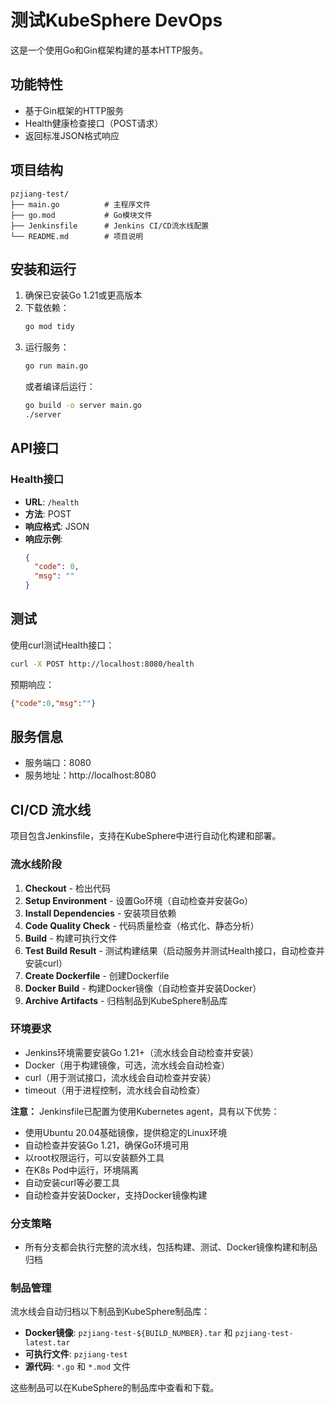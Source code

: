 # 测试KubeSphere DevOps

这是一个使用Go和Gin框架构建的基本HTTP服务。

## 功能特性

- 基于Gin框架的HTTP服务
- Health健康检查接口（POST请求）
- 返回标准JSON格式响应

## 项目结构

```
pzjiang-test/
├── main.go          # 主程序文件
├── go.mod           # Go模块文件
├── Jenkinsfile      # Jenkins CI/CD流水线配置
└── README.md        # 项目说明
```

## 安装和运行

1. 确保已安装Go 1.21或更高版本
2. 下载依赖：
   ```bash
   go mod tidy
   ```
3. 运行服务：
   ```bash
   go run main.go
   ```
   或者编译后运行：
   ```bash
   go build -o server main.go
   ./server
   ```

## API接口

### Health接口

- **URL**: `/health`
- **方法**: POST
- **响应格式**: JSON
- **响应示例**:
  ```json
  {
    "code": 0,
    "msg": ""
  }
  ```

## 测试

使用curl测试Health接口：

```bash
curl -X POST http://localhost:8080/health
```

预期响应：
```json
{"code":0,"msg":""}
```

## 服务信息

- 服务端口：8080
- 服务地址：http://localhost:8080

## CI/CD 流水线

项目包含Jenkinsfile，支持在KubeSphere中进行自动化构建和部署。

### 流水线阶段

1. **Checkout** - 检出代码
2. **Setup Environment** - 设置Go环境（自动检查并安装Go）
3. **Install Dependencies** - 安装项目依赖
4. **Code Quality Check** - 代码质量检查（格式化、静态分析）
5. **Build** - 构建可执行文件
6. **Test Build Result** - 测试构建结果（启动服务并测试Health接口，自动检查并安装curl）
7. **Create Dockerfile** - 创建Dockerfile
8. **Docker Build** - 构建Docker镜像（自动检查并安装Docker）
9. **Archive Artifacts** - 归档制品到KubeSphere制品库

### 环境要求

- Jenkins环境需要安装Go 1.21+（流水线会自动检查并安装）
- Docker（用于构建镜像，可选，流水线会自动检查）
- curl（用于测试接口，流水线会自动检查并安装）
- timeout（用于进程控制，流水线会自动检查）

**注意：** Jenkinsfile已配置为使用Kubernetes agent，具有以下优势：
- 使用Ubuntu 20.04基础镜像，提供稳定的Linux环境
- 自动检查并安装Go 1.21，确保Go环境可用
- 以root权限运行，可以安装额外工具
- 在K8s Pod中运行，环境隔离
- 自动安装curl等必要工具
- 自动检查并安装Docker，支持Docker镜像构建

### 分支策略

- 所有分支都会执行完整的流水线，包括构建、测试、Docker镜像构建和制品归档

### 制品管理

流水线会自动归档以下制品到KubeSphere制品库：
- **Docker镜像**: `pzjiang-test-${BUILD_NUMBER}.tar` 和 `pzjiang-test-latest.tar`
- **可执行文件**: `pzjiang-test`
- **源代码**: `*.go` 和 `*.mod` 文件

这些制品可以在KubeSphere的制品库中查看和下载。
